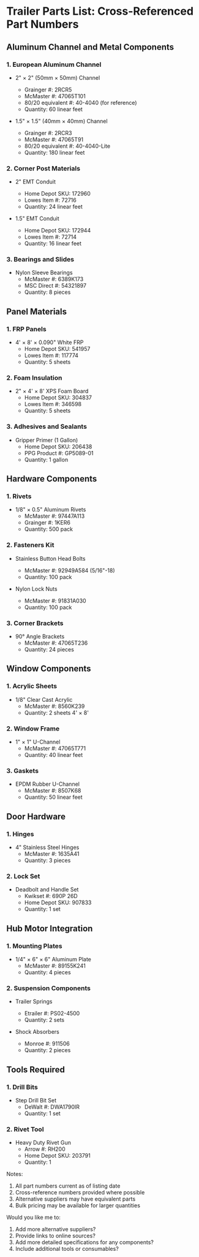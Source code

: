 # Trailer Parts List: Cross-Referenced Part Numbers

## Aluminum Channel and Metal Components

### 1. European Aluminum Channel
- 2" × 2" (50mm × 50mm) Channel
   * Grainger #: 2RCR5
   * McMaster #: 47065T101
   * 80/20 equivalent #: 40-4040 (for reference)
   * Quantity: 60 linear feet

- 1.5" × 1.5" (40mm × 40mm) Channel
   * Grainger #: 2RCR3
   * McMaster #: 47065T91
   * 80/20 equivalent #: 40-4040-Lite
   * Quantity: 180 linear feet

### 2. Corner Post Materials
- 2" EMT Conduit
   * Home Depot SKU: 172960
   * Lowes Item #: 72716
   * Quantity: 24 linear feet

- 1.5" EMT Conduit
   * Home Depot SKU: 172944
   * Lowes Item #: 72714
   * Quantity: 16 linear feet

### 3. Bearings and Slides
- Nylon Sleeve Bearings
   * McMaster #: 6389K173
   * MSC Direct #: 54321897
   * Quantity: 8 pieces

## Panel Materials

### 1. FRP Panels
- 4' × 8' × 0.090" White FRP
   * Home Depot SKU: 541957
   * Lowes Item #: 117774
   * Quantity: 5 sheets

### 2. Foam Insulation
- 2" × 4' × 8' XPS Foam Board
   * Home Depot SKU: 304837
   * Lowes Item #: 346598
   * Quantity: 5 sheets

### 3. Adhesives and Sealants
- Gripper Primer (1 Gallon)
   * Home Depot SKU: 206438
   * PPG Product #: GP5089-01
   * Quantity: 1 gallon

## Hardware Components

### 1. Rivets
- 1/8" × 0.5" Aluminum Rivets
   * McMaster #: 97447A113
   * Grainger #: 1KER6
   * Quantity: 500 pack

### 2. Fasteners Kit
- Stainless Button Head Bolts
   * McMaster #: 92949A584 (5/16"-18)
   * Quantity: 100 pack

- Nylon Lock Nuts
   * McMaster #: 91831A030
   * Quantity: 100 pack

### 3. Corner Brackets
- 90° Angle Brackets
   * McMaster #: 47065T236
   * Quantity: 24 pieces

## Window Components

### 1. Acrylic Sheets
- 1/8" Clear Cast Acrylic
   * McMaster #: 8560K239
   * Quantity: 2 sheets 4' × 8'

### 2. Window Frame
- 1" × 1" U-Channel
   * McMaster #: 47065T771
   * Quantity: 40 linear feet

### 3. Gaskets
- EPDM Rubber U-Channel
   * McMaster #: 8507K68
   * Quantity: 50 linear feet

## Door Hardware

### 1. Hinges
- 4" Stainless Steel Hinges
   * McMaster #: 1635A41
   * Quantity: 3 pieces

### 2. Lock Set
- Deadbolt and Handle Set
   * Kwikset #: 690P 26D
   * Home Depot SKU: 907833
   * Quantity: 1 set

## Hub Motor Integration

### 1. Mounting Plates
- 1/4" × 6" × 6" Aluminum Plate
   * McMaster #: 89155K241
   * Quantity: 4 pieces

### 2. Suspension Components
- Trailer Springs
   * Etrailer #: PS02-4500
   * Quantity: 2 sets

- Shock Absorbers
   * Monroe #: 911506
   * Quantity: 2 pieces

## Tools Required

### 1. Drill Bits
- Step Drill Bit Set
   * DeWalt #: DWA1790IR
   * Quantity: 1 set

### 2. Rivet Tool
- Heavy Duty Rivet Gun
   * Arrow #: RH200
   * Home Depot SKU: 203791
   * Quantity: 1

Notes:
1. All part numbers current as of listing date
2. Cross-reference numbers provided where possible
3. Alternative suppliers may have equivalent parts
4. Bulk pricing may be available for larger quantities

Would you like me to:
1. Add more alternative suppliers?
2. Provide links to online sources?
3. Add more detailed specifications for any components?
4. Include additional tools or consumables?